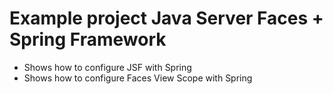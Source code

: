 Example project Java Server Faces + Spring Framework
=================================================================

* Shows how to configure JSF with Spring
* Shows how to configure Faces View Scope with Spring